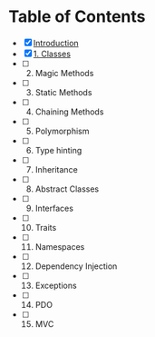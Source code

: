 # Table of Contents

- [x] [Introduction](README.md)
- [x] [1. Classes](chapter1.md)
- [ ] 2. Magic Methods
- [ ] 3. Static Methods
- [ ] 4. Chaining Methods
- [ ] 5. Polymorphism
- [ ] 6. Type hinting
- [ ] 7. Inheritance
- [ ] 8. Abstract Classes
- [ ] 9. Interfaces
- [ ] 10. Traits
- [ ] 11. Namespaces
- [ ] 12. Dependency Injection
- [ ] 13. Exceptions
- [ ] 14. PDO
- [ ] 15. MVC

